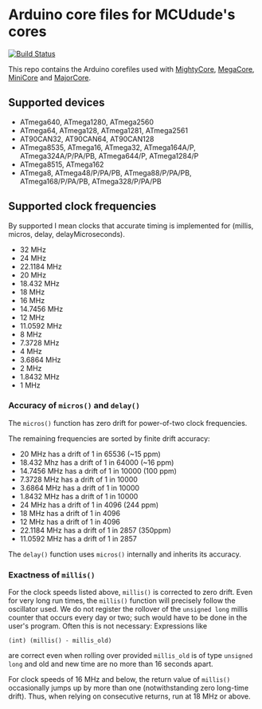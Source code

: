 # Arduino core files for MCUdude's cores
[![Build Status](https://travis-ci.org/MCUdude/MCUdude_corefiles.svg?branch=master)](https://travis-ci.org/MCUdude/MCUdude_corefiles)

This repo contains the Arduino corefiles used with [MightyCore](https://github.com/MCUdude/MightyCore), [MegaCore](https://github.com/MCUdude/MegaCore), [MiniCore](https://github.com/MCUdude/MiniCore) and [MajorCore](https://github.com/MCUdude/MightyCore).

## Supported devices

* ATmega640, ATmega1280, ATmega2560
* ATmega64, ATmega128, ATmega1281, ATmega2561
* AT90CAN32, AT90CAN64, AT90CAN128
* ATmega8535, ATmega16, ATmega32, ATmega164A/P, ATmega324A/P/PA/PB, ATmega644/P, ATmega1284/P
* ATmega8515, ATmega162
* ATmega8, ATmega48/P/PA/PB, ATmega88/P/PA/PB, ATmega168/P/PA/PB, ATmega328/P/PA/PB

## Supported clock frequencies

By supported I mean clocks that accurate timing is implemented for (millis,
micros, delay, delayMicroseconds).

* 32 MHz
* 24 MHz
* 22.1184 MHz
* 20 MHz
* 18.432 MHz
* 18 MHz
* 16 MHz
* 14.7456 MHz
* 12 MHz
* 11.0592 MHz
* 8 MHz
* 7.3728 MHz
* 4 MHz
* 3.6864 MHz
* 2 MHz
* 1.8432 MHz
* 1 MHz

### Accuracy of `micros()` and `delay()`

The `micros()` function has zero drift for power-of-two clock frequencies.

The remaining frequencies are sorted by finite drift accuracy:

* 20 MHz has a drift of 1 in 65536 (~15 ppm)
* 18.432 Mhz has a drift of 1 in 64000 (~16 ppm)
* 14.7456 MHz has a drift of 1 in 10000 (100 ppm)
*  7.3728 MHz has a drift of 1 in 10000
*  3.6864 MHz has a drift of 1 in 10000
*  1.8432 MHz has a drift of 1 in 10000
* 24 MHz has a drift of 1 in 4096 (244 ppm)
* 18 MHz has a drift of 1 in 4096
* 12 MHz has a drift of 1 in 4096
* 22.1184 MHz has a drift of 1 in 2857 (350ppm)
* 11.0592 MHz has a drift of 1 in 2857

The `delay()` function uses `micros()` internally and inherits its accuracy.

### Exactness of `millis()`

For the clock speeds listed above, `millis()` is corrected to zero drift.
Even for very long run times, the `millis()` function will precisely follow the
oscillator used.
We do not register the rollover of the `unsigned long` millis counter that
occurs every day or two; such would have to be done in the user's program.
Often this is not necessary:  Expressions like

    (int) (millis() - millis_old)

are correct even when rolling over provided `millis_old` is of type `unsigned long`
and old and new time are no more than 16 seconds apart.

For clock speeds of 16 MHz and below, the return value of `millis()`
occasionally jumps up by more than one (notwithstanding zero long-time drift).
Thus, when relying on consecutive returns, run at 18 MHz or above.

